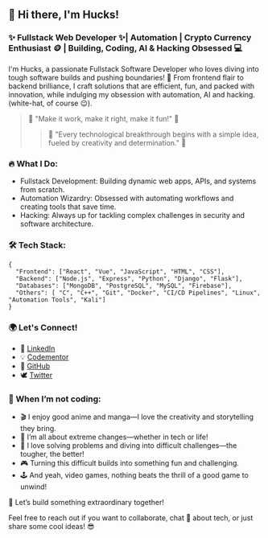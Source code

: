 ## 👋 Hi there, I'm Hucks!
### ✨ Fullstack Web Developer ✨| Automation | Crypto Currency Enthusiast 🪙 | Building, Coding, AI & Hacking Obsessed 💻
I'm Hucks, a passionate Fullstack Software Developer who loves diving into tough software builds and pushing boundaries! 🔭 From frontend flair to backend brilliance, I craft solutions that are efficient, fun, and packed with innovation, while indulging my obsession with automation, AI and hacking.(white-hat, of course 😉).

> 🌟 "Make it work, make it right, make it fun!" 🌟
>> 🌟 "Every technological breakthrough begins with a simple idea, fueled by creativity and determination." 🌟
 ### 🔥 What I Do:
 * Fullstack Development: Building dynamic web apps, APIs, and systems from scratch.
 * Automation Wizardry: Obsessed with automating workflows and creating tools that save time.
 * Hacking: Always up for tackling complex challenges in security and software architecture.
### 🛠️ Tech Stack:
```
{
  "Frontend": ["React", "Vue", "JavaScript", "HTML", "CSS"],
  "Backend": ["Node.js", "Express", "Python", "Django", "Flask"],
  "Databases": ["MongoDB", "PostgreSQL", "MySQL", "Firebase"],
  "Others": [ "C", "C++", "Git", "Docker", "CI/CD Pipelines", "Linux", "Automation Tools", "Kali"]
}

```

### 🌍 Let's Connect!
* 💼 [LinkedIn](https://www.linkedin.com/in/arabprince/)
* 💡 [Codementor](https://www.codementor.io/@hucksapp)
* 🔧 [GitHub](https://github.com/HucksApp)
* 🕊 [Twitter](https://x.com/hucks_jake)

### 🌱 When I’m not coding:
* 🎬 I enjoy good anime and manga—I love the creativity and storytelling they bring.
* 🎢 I’m all about extreme changes—whether in tech or life!
* 🧠 I love solving problems and diving into difficult challenges—the tougher, the better!
* 🎮 Turning this difficult builds into something fun and challenging.
* 🕹️ And yeah, video games, nothing beats the thrill of a good game to unwind!

🚀 Let’s build something extraordinary together!

Feel free to reach out if you want to collaborate, chat 💬 about tech, or just share some cool ideas! 😎

